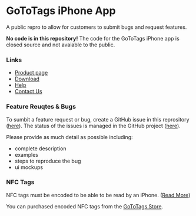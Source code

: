# GoToTags iPhone App
A public repro to allow for customers to submit bugs and request features.

**No code is in this repository!** The code for the GoToTags iPhone app is closed source and not avaiable to the public.

### Links
* [Product page](https://gototags.com/iphone-app/)
* [Download](https://itunes.apple.com/us/app/gototags/id1271508009)
* [Help](https://help.gototags.com/topic/iphone-app/)
* [Contact Us](https://gototags.com/contact/)

### Feature Reuqtes & Bugs
To sumbit a feature request or bug, create a GitHub issue in this reprository ([here](https://github.com/GoToTags/GoToTags-iPhone-App/issues)). The status of the issues is managed in the GitHub project ([here](https://github.com/GoToTags/GoToTags-iPhone-App/projects/1)).

Please provide as much detail as possible including:
* complete description
* examples
* steps to reproduce the bug
* ui mockups

### NFC Tags
NFC tags must be encoded to be able to be read by an iPhone. ([Read More](https://help.gototags.com/article/nfc-tags-iphone/))

You can purchased encoded NFC tags from the [GoToTags Store](http://store.gototags.com/).

